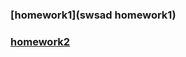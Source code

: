 
### [homework1](swsad homework1)
### [homework2](https://github.com/zfr0411/swsad-homework/blob/master/swsad%20homework2.md)
